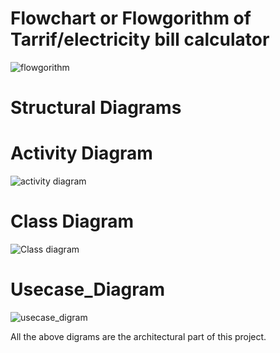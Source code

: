 # Flowchart or Flowgorithm of Tarrif/electricity bill calculator
![flowgorithm](https://user-images.githubusercontent.com/101423374/161376621-9ec97f2f-7b9f-4a47-8528-6cdbc6da877c.JPG)
# Structural Diagrams
  # Activity Diagram
  ![activity diagram](https://user-images.githubusercontent.com/101423374/161376689-56d42a72-3148-4a35-bb22-a1bbae744657.JPG)
  # Class Diagram
  ![Class diagram](https://user-images.githubusercontent.com/101423374/161376742-4d421624-b036-4bbf-b3e0-13f5ebef247e.JPG)
  # Usecase_Diagram
  ![usecase_digram](https://user-images.githubusercontent.com/101423374/161376756-8fe33a5c-c4b1-46aa-a3df-d3188079187e.JPG)

All the above digrams are the architectural part of this project.

  

